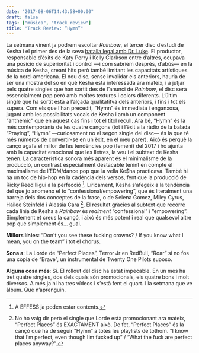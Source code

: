 ```yaml
---
date: "2017-08-06T14:43:58+00:00"
draft: false
tags: ["música", "track review"]
title: "Track Review: “Hymn”"
---
```

<!-- more -->

La setmana vinent ja podrem escoltar *Rainbow*, el tercer disc d’estudi de Kesha i el primer des de la seva [batalla legal amb Dr. Luke](https://en.wikipedia.org/wiki/Kesha_v._Dr._Luke). El productor, responsable d’èxits de Katy Perry i Kelly Clarkson entre d’altres, ocupava una posició de superioritat i control —i com sabríem després, d’abús— en la música de Kesha, creant hits però també limitant les capacitats artístiques de la nord-americana. El nou disc, sense invalidar els anteriors, hauria de ser una mostra del so en què Kesha està interessada ara mateix, i a jutjar pels quatre singles que han sortit des de l’anunci de *Rainbow*, el disc serà essencialment pop però amb moltes textures i colors diferents. L’últim single que ha sortit està a l’alçada qualitatitva dels anteriors, i fins i tot els supera. Com els que l’han precedit, “Hymn” és immediata i enganxosa, jugant amb les possibilitats vocals de Kesha i amb un component “anthemic” que en aquest cas fins i tot el títol recull. Ara bé, “Hymn” és la més contemporània de les quatre cançons (tot i l’èxit a la ràdio de la balada “Praying”, “Hymn” —curiosament no el segon single del disc— és la que té més números de convertir-se en un èxit, en el meu parer). Això és perquè la cançó agafa el millor de les tendències pop (femení) del 2017 i ho ajunta amb la capacitat emocional que les lletres, la veu i el subtext de Kesha tenen. La característica sonora més aparent és el minimalisme de la producció, un contrast especialment destacable tenint en compte el maximalisme de l’EDM/dance pop que la vella Ke$ha practicava. També hi ha un toc de hip-hop en la cadència dels versos, fent que la producció de Ricky Reed lligui a la perfecció [^1]. Líricament, Kesha s’afegeix a la tendència del que jo anomeno el to “confessional/empowering”, que és literalment una barreja dels dos conceptes de la frase, o de Selena Gomez, Miley Cyrus, Hailee Steinfeld i Alessia Cara [^2]. El resultat gràcies al subtext que recorre cada línia de Kesha a *Rainbow* és *realment* “confessional” i “empowering”. Simplement et creus la cançó, i això és més potent i real que qualsevol altre pop que simplement és… guai. 

**Millors línies**: “Don't you see these fucking crowns? / If you know what I mean, you on the team” i tot el chorus.

**Sona a**: La Lorde de “Perfect Places”, Terror Jr en RedBull, “Roar” si no fos una còpia de “Brave”, un instrumental de Twenty One Pilots suposo.

**Alguna cosa més**: Sí. El rollout del disc ha estat impecable. En un mes ha tret quatre singles, dos dels quals són promocionals, els quatre bons i molt diversos. A més ja hi ha tres vídeos i s’està fent el quart. I la setmana que ve àlbum. Que n’aprenguin. 

[^1]: A EFFESS ja poden estar contents. 
[^2]: No ho vaig dir però el single que Lorde està promocionant ara mateix, “Perfect Places” és EXACTAMENT això. De fet, “Perfect Places” és la cançó que ha de seguir “Hymn” a totes les playlists de tothom. “I know that I’m perfect, even though I’m fucked up” / “What the fuck are perfect places anyway?”.